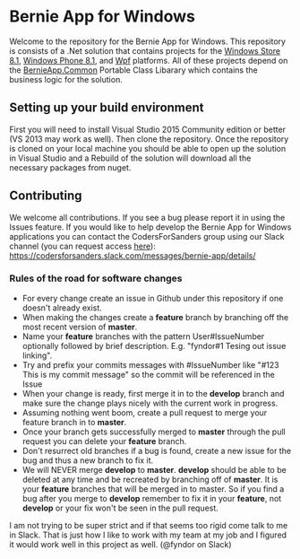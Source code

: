 # Bernie App for Windows

Welcome to the repository for the Bernie App for Windows.  This repository is consists of a .Net solution that contains projects for the [Windows Store 8.1](https://github.com/SandersForPresident/BernieAppWindows/tree/master/BernieApp/BernieApp.Windows), [Windows Phone 8.1](https://github.com/SandersForPresident/BernieAppWindows/tree/master/BernieApp/BernieApp.WindowsPhone), and [Wpf](https://github.com/SandersForPresident/BernieAppWindows/tree/master/BernieApp.Wpf) platforms.  All of these projects depend on the [BernieApp.Common](https://github.com/SandersForPresident/BernieAppWindows/tree/master/BernieApp.Common) Portable Class Libarary which contains the business logic for the solution.

## Setting up your build environment

First you will need to install Visual Studio 2015 Community edition or better (VS 2013 may work as well).  Then clone the repository.  Once the repository is cloned on your local machine you should be able to open up the solution in Visual Studio and a Rebuild of the solution will download all the necessary packages from nuget.

## Contributing

We welcome all contributions.  If you see a bug please report it in using the Issues feature.  If you would like to help develop the Bernie App for Windows applications you can contact the CodersForSanders group using our Slack channel (you can request access [here](https://docs.google.com/forms/d/1pmxGTX17qPkZV49iuLh3rN-Mj_Z6w6M_XtUJMZCMIP4/viewform)): https://codersforsanders.slack.com/messages/bernie-app/details/

### Rules of the road for software changes

* For every change create an issue in Github under this repository if one doesn't already exist.
* When making the changes create a **feature** branch by branching off the most recent version of **master**.
* Name your **feature** branches with the pattern User#IssueNumber optionally followed by brief description. E.g. "fyndor#1 Tesing out issue linking".
* Try and prefix your commits messages with #IssueNumber like "#123 This is my commit message" so the commit will be referenced in the Issue
* When your change is ready, first merge it in to the **develop** branch and make sure the change plays nicely with the current work in progress.
* Assuming nothing went boom, create a pull request to merge your feature branch in to **master**.
* Once your branch gets successfully merged to **master** through the pull request you can delete your **feature** branch.
* Don't resurrect old branches if a bug is found, create a new issue for the bug and thus a new branch to fix it.
* We will NEVER merge **develop** to **master**.  **develop** should be able to be deleted at any time and be recreated by branching off of **master**.  It is your **feature** branches that will be merged in to master.  So if you find a bug after you merge to **develop** remember to fix it in your **feature**, not **develop** or your fix won't be seen in the pull request.

I am not trying to be super strict and if that seems too rigid come talk to me in Slack.  That is just how I like to work with my team at my job and I figured it would work well in this project as well. (@fyndor on Slack)